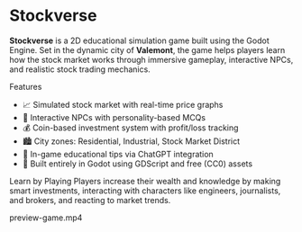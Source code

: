 # Stockverse

**Stockverse** is a 2D educational simulation game built using the Godot Engine. Set in the dynamic city of **Valemont**, the game helps players learn how the stock market works through immersive gameplay, interactive NPCs, and realistic stock trading mechanics.

Features
- 📈 Simulated stock market with real-time price graphs
- 💬 Interactive NPCs with personality-based MCQs
- 💰 Coin-based investment system with profit/loss tracking
- 🏙️ City zones: Residential, Industrial, Stock Market District
- 🧾 In-game educational tips via ChatGPT integration
- 🎨 Built entirely in Godot using GDScript and free (CC0) assets

Learn by Playing
Players increase their wealth and knowledge by making smart investments, interacting with characters like engineers, journalists, and brokers, and reacting to market trends.

preview-game.mp4
